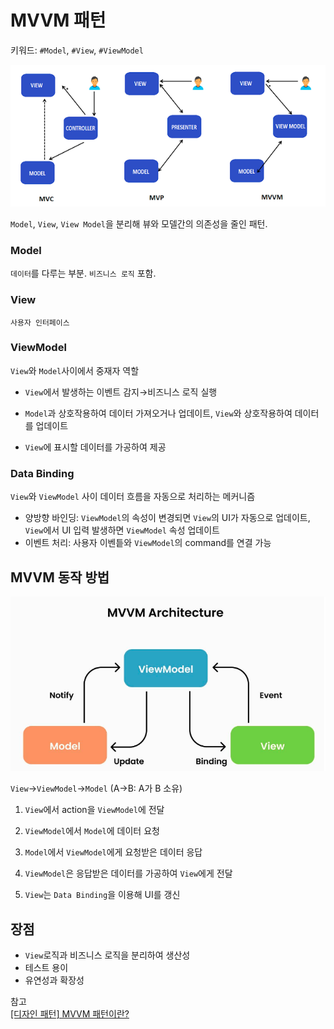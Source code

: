 # MVVM 패턴
키워드: `#Model`, `#View`, `#ViewModel`

![alt text](../resources/design_pattern/mvc_mvp_mvvm.png)

`Model`, `View`, `View Model`을 분리해 뷰와 모델간의 의존성을 줄인 패턴.

### Model
`데이터`를 다루는 부분. `비즈니스 로직` 포함.

### View
`사용자 인터페이스`

### ViewModel
`View`와 `Model`사이에서 중재자 역할
- `View`에서 발생하는 이벤트 감지→비즈니스 로직 실행

- `Model`과 상호작용하여 데이터 가져오거나 업데이트, `View`와 상호작용하여 데이터를 업데이트
  
- `View`에 표시할 데이터를 가공하여 제공

### Data Binding
`View`와 `ViewModel` 사이 데이터 흐름을 자동으로 처리하는 메커니즘

- 양방향 바인딩: `ViewModel`의 속성이 변경되면 `View`의 UI가 자동으로 업데이트, `View`에서 UI 입력 발생하면 `ViewModel` 속성 업데이트
- 이벤트 처리: 사용자 이벤틑와 `ViewModel`의 command를 연결 가능

## MVVM 동작 방법
![alt text](../resources/design_pattern/mvvm_architecture.png)

`View`->`ViewModel`->`Model` (A->B: A가 B 소유)

1. `View`에서 action을 `ViewModel`에 전달

2. `ViewModel`에서 `Model`에 데이터 요청

3. `Model`에서 `ViewModel`에게 요청받은 데이터 응답

4. `ViewModel`은 응답받은 데이터를 가공하여 `View`에게 전달

5. `View`는 `Data Binding`을 이용해 UI를 갱신

## 장점
- `View`로직과 비즈니스 로직을 분리하여 생산성
- 테스트 용이
- 유연성과 확장성


참고 </br>
[[디자인 패턴] MVVM 패턴이란?](https://velog.io/@kyeun95/%EB%94%94%EC%9E%90%EC%9D%B8-%ED%8C%A8%ED%84%B4-MVVM-%ED%8C%A8%ED%84%B4%EC%9D%B4%EB%9E%80)

